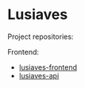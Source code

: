 # Lusiaves

Project repositories:

Frontend:
- [lusiaves-frontend](https://github.com/seuusuario/lusiaves-frontend)  
- [lusiaves-api](https://github.com/seuusuario/lusiaves-api)
